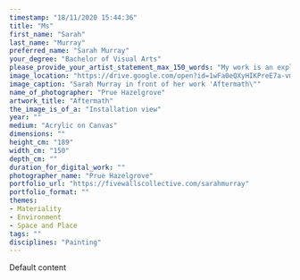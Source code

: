 ```yaml
---
timestamp: "18/11/2020 15:44:36"
title: "Ms"
first_name: "Sarah"
last_name: "Murray"
preferred_name: "Sarah Murray"
your_degree: "Bachelor of Visual Arts"
please_provide_your_artist_statement_max_150_words: "My work is an exploration of the bodily relation to landscape, the physicality of making and the reflection of the internal psychological landscape. Working both en plein air and in the studio, I aim to create works that engages with the landscape and communicates our relationship with it. My work balances between figuration and abstraction and explores my interest in mark-making and the gestural nature of painting and drawing."
image_location: "https://drive.google.com/open?id=1wFa0eQXyHIKPreE7a-vmTFmvME3B0adq"
image_caption: "Sarah Murray in front of her work 'Aftermath\""
name_of_photographer: "Prue Hazelgrove"
artwork_title: "Aftermath"
the_image_is_of_a: "Installation view"
year: ""
medium: "Acrylic on Canvas"
dimensions: ""
height_cm: "189"
width_cm: "150"
depth_cm: ""
duration_for_digital_work: ""
photographer_name: "Prue Hazelgrove"
portfolio_url: "https://fivewallscollective.com/sarahmurray"
portfolio_format: ""
themes:
- Materiality
- Environment
- Space and Place
tags: ""
disciplines: "Painting"
---
```


Default content